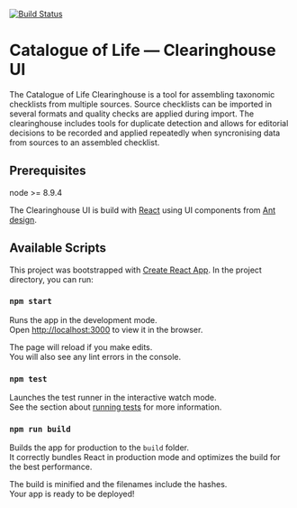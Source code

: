 [![Build Status](https://builds.gbif.org/job/col-clearinghouse-ui/badge/icon)](https://builds.gbif.org/job/col-clearinghouse-ui/)

# Catalogue of Life — Clearinghouse UI

The Catalogue of Life Clearinghouse is a tool for assembling taxonomic checklists from multiple sources. Source checklists can be imported in several formats and quality checks are applied during import. The clearinghouse includes tools for duplicate detection and allows for editorial decisions to be recorded and applied repeatedly when syncronising data from sources to an assembled checklist.

## Prerequisites

node >= 8.9.4

The Clearinghouse UI is build with [React](https://reactjs.org/) using UI components from [Ant design](https://3x.ant.design/).

## Available Scripts
This project was bootstrapped with [Create React App](https://github.com/facebookincubator/create-react-app).
In the project directory, you can run:

### `npm start`

Runs the app in the development mode.<br>
Open [http://localhost:3000](http://localhost:3000) to view it in the browser.

The page will reload if you make edits.<br>
You will also see any lint errors in the console.

### `npm test`

Launches the test runner in the interactive watch mode.<br>
See the section about [running tests](#running-tests) for more information.

### `npm run build`

Builds the app for production to the `build` folder.<br>
It correctly bundles React in production mode and optimizes the build for the best performance.

The build is minified and the filenames include the hashes.<br>
Your app is ready to be deployed!

